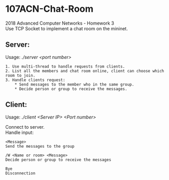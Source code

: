 # 107ACN-Chat-Room
2018 Advanced Computer Networks - Homework 3  
Use TCP Socket to implement a chat room on the mininet.

## Server:
Usage: *./server &lt;port number>*

    1. Use multi-thread to handle requests from clients.
    2. List all the members and chat room online, client can choose which room to join.
    3. Handle clients request:
        * Send messages to the member who in the same group.
        * Decide person or group to receive the messages.
        
## Client:
Usage: *./client &lt;Server IP> &lt;Port number>*

Connect to server.  
Handle input:  

    <Message>  
    Send the messages to the group

    /W <Name or room> <Message>  
    Decide person or group to receive the messages

    Bye  
    Disconnection
